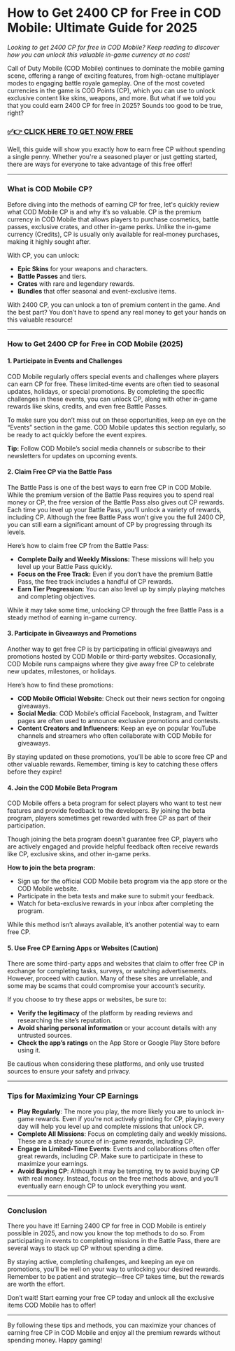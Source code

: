 # How to Get 2400 CP for Free in COD Mobile: Ultimate Guide for 2025

*Looking to get 2400 CP for free in COD Mobile? Keep reading to discover how you can unlock this valuable in-game currency at no cost!*

Call of Duty Mobile (COD Mobile) continues to dominate the mobile gaming scene, offering a range of exciting features, from high-octane multiplayer modes to engaging battle royale gameplay. One of the most coveted currencies in the game is COD Points (CP), which you can use to unlock exclusive content like skins, weapons, and more. But what if we told you that you could earn 2400 CP for free in 2025? Sounds too good to be true, right?

### [✅👉 CLICK HERE TO GET NOW FREE](https://freerewards.xyz/call/of/duty/)

Well, this guide will show you exactly how to earn free CP without spending a single penny. Whether you're a seasoned player or just getting started, there are ways for everyone to take advantage of this free offer!

---

### What is COD Mobile CP?

Before diving into the methods of earning CP for free, let's quickly review what COD Mobile CP is and why it’s so valuable. CP is the premium currency in COD Mobile that allows players to purchase cosmetics, battle passes, exclusive crates, and other in-game perks. Unlike the in-game currency (Credits), CP is usually only available for real-money purchases, making it highly sought after.

With CP, you can unlock:

- **Epic Skins** for your weapons and characters.
- **Battle Passes** and tiers.
- **Crates** with rare and legendary rewards.
- **Bundles** that offer seasonal and event-exclusive items.

With 2400 CP, you can unlock a ton of premium content in the game. And the best part? You don’t have to spend any real money to get your hands on this valuable resource!

---

### How to Get 2400 CP for Free in COD Mobile (2025)

#### 1. **Participate in Events and Challenges**

COD Mobile regularly offers special events and challenges where players can earn CP for free. These limited-time events are often tied to seasonal updates, holidays, or special promotions. By completing the specific challenges in these events, you can unlock CP, along with other in-game rewards like skins, credits, and even free Battle Passes.

To make sure you don’t miss out on these opportunities, keep an eye on the “Events” section in the game. COD Mobile updates this section regularly, so be ready to act quickly before the event expires.

**Tip:** Follow COD Mobile’s social media channels or subscribe to their newsletters for updates on upcoming events.

#### 2. **Claim Free CP via the Battle Pass**

The Battle Pass is one of the best ways to earn free CP in COD Mobile. While the premium version of the Battle Pass requires you to spend real money or CP, the free version of the Battle Pass also gives out CP rewards. Each time you level up your Battle Pass, you’ll unlock a variety of rewards, including CP. Although the free Battle Pass won’t give you the full 2400 CP, you can still earn a significant amount of CP by progressing through its levels.

Here’s how to claim free CP from the Battle Pass:
- **Complete Daily and Weekly Missions:** These missions will help you level up your Battle Pass quickly.
- **Focus on the Free Track:** Even if you don’t have the premium Battle Pass, the free track includes a handful of CP rewards.
- **Earn Tier Progression:** You can also level up by simply playing matches and completing objectives.

While it may take some time, unlocking CP through the free Battle Pass is a steady method of earning in-game currency.

#### 3. **Participate in Giveaways and Promotions**

Another way to get free CP is by participating in official giveaways and promotions hosted by COD Mobile or third-party websites. Occasionally, COD Mobile runs campaigns where they give away free CP to celebrate new updates, milestones, or holidays.

Here’s how to find these promotions:
- **COD Mobile Official Website**: Check out their news section for ongoing giveaways.
- **Social Media**: COD Mobile’s official Facebook, Instagram, and Twitter pages are often used to announce exclusive promotions and contests.
- **Content Creators and Influencers**: Keep an eye on popular YouTube channels and streamers who often collaborate with COD Mobile for giveaways.

By staying updated on these promotions, you’ll be able to score free CP and other valuable rewards. Remember, timing is key to catching these offers before they expire!

#### 4. **Join the COD Mobile Beta Program**

COD Mobile offers a beta program for select players who want to test new features and provide feedback to the developers. By joining the beta program, players sometimes get rewarded with free CP as part of their participation.

Though joining the beta program doesn’t guarantee free CP, players who are actively engaged and provide helpful feedback often receive rewards like CP, exclusive skins, and other in-game perks.

**How to join the beta program:**
- Sign up for the official COD Mobile beta program via the app store or the COD Mobile website.
- Participate in the beta tests and make sure to submit your feedback.
- Watch for beta-exclusive rewards in your inbox after completing the program.

While this method isn’t always available, it’s another potential way to earn free CP.

#### 5. **Use Free CP Earning Apps or Websites (Caution)**

There are some third-party apps and websites that claim to offer free CP in exchange for completing tasks, surveys, or watching advertisements. However, proceed with caution. Many of these sites are unreliable, and some may be scams that could compromise your account’s security.

If you choose to try these apps or websites, be sure to:
- **Verify the legitimacy** of the platform by reading reviews and researching the site’s reputation.
- **Avoid sharing personal information** or your account details with any untrusted sources.
- **Check the app’s ratings** on the App Store or Google Play Store before using it.

Be cautious when considering these platforms, and only use trusted sources to ensure your safety and privacy.

---

### Tips for Maximizing Your CP Earnings

- **Play Regularly**: The more you play, the more likely you are to unlock in-game rewards. Even if you're not actively grinding for CP, playing every day will help you level up and complete missions that unlock CP.
- **Complete All Missions**: Focus on completing daily and weekly missions. These are a steady source of in-game rewards, including CP.
- **Engage in Limited-Time Events**: Events and collaborations often offer great rewards, including CP. Make sure to participate in these to maximize your earnings.
- **Avoid Buying CP**: Although it may be tempting, try to avoid buying CP with real money. Instead, focus on the free methods above, and you’ll eventually earn enough CP to unlock everything you want.

---

### Conclusion

There you have it! Earning 2400 CP for free in COD Mobile is entirely possible in 2025, and now you know the top methods to do so. From participating in events to completing missions in the Battle Pass, there are several ways to stack up CP without spending a dime.

By staying active, completing challenges, and keeping an eye on promotions, you’ll be well on your way to unlocking your desired rewards. Remember to be patient and strategic—free CP takes time, but the rewards are worth the effort.

Don’t wait! Start earning your free CP today and unlock all the exclusive items COD Mobile has to offer!

---

By following these tips and methods, you can maximize your chances of earning free CP in COD Mobile and enjoy all the premium rewards without spending money. Happy gaming!
